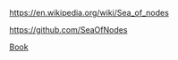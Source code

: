 https://en.wikipedia.org/wiki/Sea_of_nodes

https://github.com/SeaOfNodes

[Book](https://github.com/SeaOfNodes/Simple)
